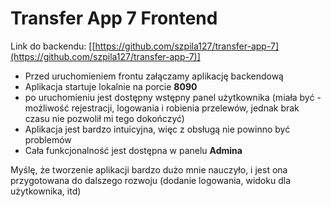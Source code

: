 
# Transfer App 7 Frontend
  
  Link do backendu: [[https://github.com/szpila127/transfer-app-7](https://github.com/szpila127/transfer-app-7)]
 - Przed uruchomieniem frontu załączamy aplikację backendową
 - Aplikacja startuje lokalnie na porcie **8090**
 - po uruchomieniu jest dostępny wstępny panel użytkownika (miała być - możliwość rejestracji, logowania i robienia przelewów, jednak brak czasu nie pozwolił mi tego dokończyć)
 - Aplikacja jest bardzo intuicyjna, więc z obsługą nie powinno być problemów
 - Cała funkcjonalność jest dostępna w panelu **Admina** 
 
Myślę, że tworzenie aplikacji bardzo dużo mnie nauczyło, i jest ona przygotowana do dalszego rozwoju (dodanie logowania, widoku dla użytkownika, itd)